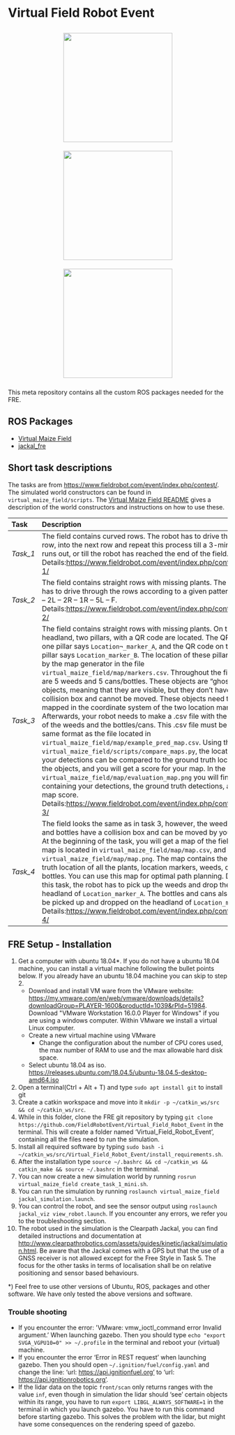 # Virtual Field Robot Event 

<p float="left" align="middle">
  <img src="https://www.fieldrobot.com/event/wp-content/uploads/2021/01/FRE-logo-v02.png" width="250" style="margin: 10px;"> 
  <img src="https://www.wur.nl/upload/58340fb4-e33a-4d0b-af17-8d596fa93663_WUR_RGB_standard.png" width="250" style="margin: 10px;"> 
  <img src="https://www.uni-hohenheim.de/typo3conf/ext/uni_layout/Resources/Public/Images/uni-logo-en.svg" width="250" style="margin: 10px;">
</p>

This meta repository contains all the custom ROS packages needed for the FRE.

## ROS Packages
 - [Virtual Maize Field](virtual_maize_field/README.md)
 - [jackal_fre](jackal_fre/README.md)
 
## Short task descriptions
The tasks are from https://www.fieldrobot.com/event/index.php/contest/. The simulated world constructors can be found in `virtual_maize_field/scripts`. The [Virtual Maize Field README](virtual_maize_field/README.md) gives a description of the world constructors and instructions on how to use these. 

| Task | Description |
|:---- |:----------- |
|*Task_1*|The field contains curved rows. The robot has to drive through the row, into the next row and repeat this process till a 3-minute timer runs out, or till the robot has reached the end of the field. Details:https://www.fieldrobot.com/event/index.php/contest/task-1/|
|*Task_2*|The field contains straight rows with missing plants. The Robot has to drive through the rows according to a given pattern. E.g. 3L – 2L – 2R – 1R – 5L – F. Details:https://www.fieldrobot.com/event/index.php/contest/task-2/|
|*Task_3*|The field contains straight rows with missing plants. On the headland, two pillars, with a QR code are located. The QR code on one pillar says `Location¬_marker_A`, and the QR code on the other pillar says `Location_marker_B`. The location of these pillars is given by the map generator in the file `virtual_maize_field/map/markers.csv`. Throughout the field, there are 5 weeds and 5 cans/bottles. These objects are “ghost” objects, meaning that they are visible, but they don’t have a collision box and cannot be moved. These objects need to be mapped in the coordinate system of the two location markers. Afterwards, your robot needs to make a .csv file with the locations of the weeds and the bottles/cans. This .csv file must be in the same format as the file located in `virtual_maize_field/map/example_pred_map.csv`. Using the script `virtual_maize_field/scripts/compare_maps.py`, the locations of your detections can be compared to the ground truth locations of the objects, and you will get a score for your map. In the location `virtual_maize_field/map/evaluation_map.png` you will find a map containing your detections, the ground truth detections, and your map score. Details:https://www.fieldrobot.com/event/index.php/contest/task-3/|
|*Task_4*|The field looks the same as in task 3, however, the weeds, cans, and bottles have a collision box and can be moved by your robot. At the beginning of the task, you will get a map of the field. The map is located in `virtual_maize_field/map/map.csv`, and `virtual_maize_field/map/map.png`. The map contains the ground truth location of all the plants, location markers, weeds, cans, and bottles. You can use this map for optimal path planning. During this task, the robot has to pick up the weeds and drop them on the headland of `Location_marker_A`. The bottles and cans also need to be picked up and dropped on the headland of `Location_maker_B`. Details:https://www.fieldrobot.com/event/index.php/contest/task-4/|

## FRE Setup - Installation
1.	Get a computer with ubuntu 18.04*. If you do not have a ubuntu 18.04 machine, you can install a virtual machine following the bullet points below. If you already have an ubuntu 18.04 machine you can skip to step 2.
	* Download and install VM ware from the VMware website: https://my.vmware.com/en/web/vmware/downloads/details?downloadGroup=PLAYER-1600&productId=1039&rPId=51984. Download "VMware Workstation 16.0.0 Player for Windows" if you are using a windows computer. Within VMware we install a virtual Linux computer. 
	* Create a new virtual machine using VMware
		* Change the configuration about the number of CPU cores used, the max number of RAM to use and the max allowable hard disk space. 
	* Select ubuntu 18.04 as iso. https://releases.ubuntu.com/18.04.5/ubuntu-18.04.5-desktop-amd64.iso 
2.	Open a terminal(Ctrl + Alt + T) and type `sudo apt install git` to install git
3.	Create a catkin workspace and move into it `mkdir -p ~/catkin_ws/src && cd ~/catkin_ws/src`.
4.	While in this folder, clone the FRE git repository by typing `git clone https://github.com/FieldRobotEvent/Virtual_Field_Robot_Event` in the terminal. This will create a folder  named ‘Virtual_Field_Robot_Event’, containing all the files need to run the simulation.
5.	Install all required software by typing `sudo bash -i ~/catkin_ws/src/Virtual_Field_Robot_Event/install_requirements.sh`.
6.	After the installation type `source ~/.bashrc && cd ~/catkin_ws && catkin_make && source ~/.bashrc` in the terminal.
7.	You can now create a new simulation world by running `rosrun virtual_maize_field create_task_1_mini.sh`. 
8.	You can run the simulation by running `roslaunch virtual_maize_field jackal_simulation.launch`. 
9. 	You can control the robot, and see the sensor output using `roslaunch jackal_viz view_robot.launch`. If you encounter any errors, we refer you to the troubleshooting section. 
10.	The robot used in the simulation is the Clearpath Jackal, you can find detailed instructions and documentation at http://www.clearpathrobotics.com/assets/guides/kinetic/jackal/simulation.html. Be aware that the Jackal comes with a GPS but that the use of a GNSS receiver is not allowed except for the Free Style in Task 5. The focus for the other tasks in terms of localisation shall be on relative positioning and sensor based behaviours.

*) Feel free to use other versions of Ubuntu, ROS, packages and other software. We have only tested the above versions and software.

### Trouble shooting
* If you encounter the error: 'VMware: vmw_ioctl_command error Invalid argument.’ When launching gazebo. Then you should type `echo "export SVGA_VGPU10=0" >> ~/.profile` in the terminal and reboot your (virtual) machine. 
* If you encounter the error ‘Error in REST request’ when launching gazebo. Then you should open `~/.ignition/fuel/config.yaml` and change the line: ‘url: https://api.ignitionfuel.org’ to ‘url:  https://api.ignitionrobotics.org’.
* If the lidar data on the topic `front/scan` only returns ranges with the value `inf`, even though in simulation the lidar should ‘see’ certain objects within its range, you have to run `export LIBGL_ALWAYS_SOFTWARE=1` in the terminal in which you launch gazebo. You have to run this command before starting gazebo. This solves the problem with the lidar, but might have some consequences on the rendering speed of gazebo. 








